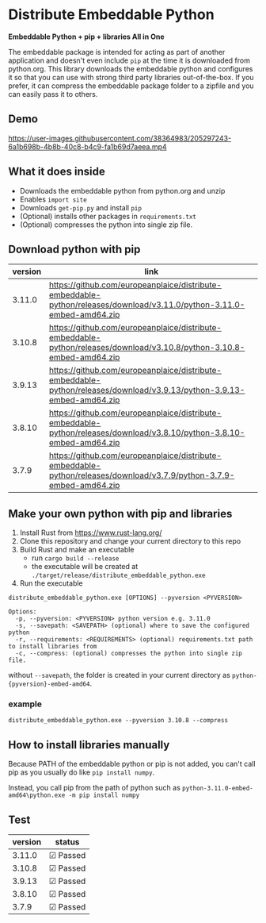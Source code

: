 # Distribute Embeddable Python

**Embeddable Python + pip + libraries All in One**

The embeddable package is intended for acting as part of another application and 
doesn't even include `pip` at the time it is downloaded from python.org. This library downloads the embeddable python and configures it so that you can use with strong third party libraries out-of-the-box. If you prefer, it can compress the embeddable package folder to a zipfile and you can easily pass it to others.

## Demo

https://user-images.githubusercontent.com/38364983/205297243-6a1b698b-4b8b-40c8-b4c9-fa1b69d7aeea.mp4


## What it does inside
* Downloads the embeddable python from python.org and unzip
* Enables `import site`
* Downloads `get-pip.py` and install `pip`
* (Optional) installs other packages in `requirements.txt`
* (Optional) compresses the python into single zip file.

## Download python with pip
|version|link
|--|--|
|3.11.0|https://github.com/europeanplaice/distribute-embeddable-python/releases/download/v3.11.0/python-3.11.0-embed-amd64.zip
|3.10.8|https://github.com/europeanplaice/distribute-embeddable-python/releases/download/v3.10.8/python-3.10.8-embed-amd64.zip
|3.9.13|https://github.com/europeanplaice/distribute-embeddable-python/releases/download/v3.9.13/python-3.9.13-embed-amd64.zip
|3.8.10|https://github.com/europeanplaice/distribute-embeddable-python/releases/download/v3.8.10/python-3.8.10-embed-amd64.zip
|3.7.9|https://github.com/europeanplaice/distribute-embeddable-python/releases/download/v3.7.9/python-3.7.9-embed-amd64.zip

## Make your own python with pip and libraries
1. Install Rust from https://www.rust-lang.org/
2. Clone this repository and change your current directory to this repo
3. Build Rust and make an executable
   * run `cargo build --release`
   * the executable will be created at `./target/release/distribute_embeddable_python.exe`
4. Run the executable

```
distribute_embeddable_python.exe [OPTIONS] --pyversion <PYVERSION>

Options:
  -p, --pyversion: <PYVERSION> python version e.g. 3.11.0
  -s, --savepath: <SAVEPATH> (optional) where to save the configured python
  -r, --requirements: <REQUIREMENTS> (optional) requirements.txt path to install libraries from
  -c, --compress: (optional) compresses the python into single zip file.
```
without `--savepath`, the folder is created in your current directory as `python-{pyversion}-embed-amd64`.

### example
`distribute_embeddable_python.exe --pyversion 3.10.8 --compress`

## How to install libraries manually
Because PATH of the embeddable python or pip is not added, you can't call pip as you usually do like `pip install numpy`. 

Instead, you call pip from the path of python such as `python-3.11.0-embed-amd64\python.exe -m pip install numpy`

## Test

|version|status
|--|--|
|3.11.0|☑ Passed|
|3.10.8|☑ Passed|
|3.9.13|☑ Passed|
|3.8.10|☑ Passed|
|3.7.9|☑ Passed|
